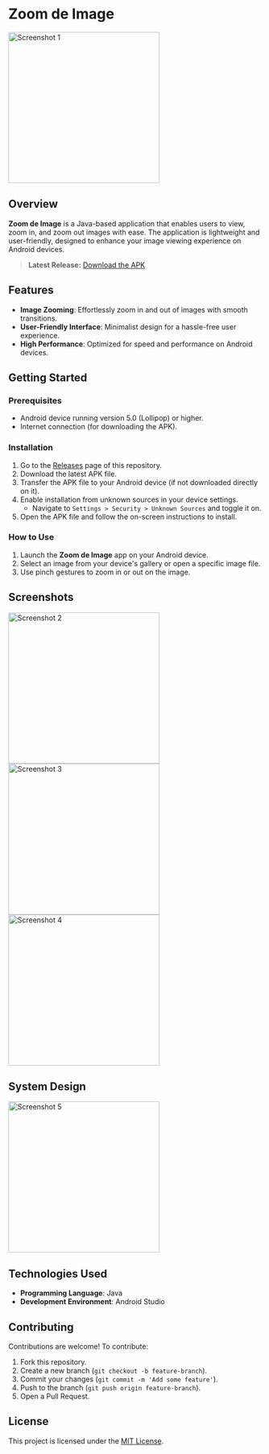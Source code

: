 # Zoom de Image

<img src="n1.jpg" alt="Screenshot 1" width="300">

## Overview

**Zoom de Image** is a Java-based application that enables users to view, zoom in, and zoom out images with ease. The application is lightweight and user-friendly, designed to enhance your image viewing experience on Android devices.

> **Latest Release:** [Download the APK](https://github.com/PhenomSG/Zoom-de-Image/releases)

## Features

- **Image Zooming**: Effortlessly zoom in and out of images with smooth transitions.
- **User-Friendly Interface**: Minimalist design for a hassle-free user experience.
- **High Performance**: Optimized for speed and performance on Android devices.

## Getting Started

### Prerequisites

- Android device running version 5.0 (Lollipop) or higher.
- Internet connection (for downloading the APK).

### Installation

1. Go to the [Releases](https://github.com/PhenomSG/Zoom-de-Image/releases) page of this repository.
2. Download the latest APK file.
3. Transfer the APK file to your Android device (if not downloaded directly on it).
4. Enable installation from unknown sources in your device settings.
   - Navigate to `Settings > Security > Unknown Sources` and toggle it on.
5. Open the APK file and follow the on-screen instructions to install.

### How to Use

1. Launch the **Zoom de Image** app on your Android device.
2. Select an image from your device's gallery or open a specific image file.
3. Use pinch gestures to zoom in or out on the image.

## Screenshots

<img src="n2.jpg" alt="Screenshot 2" width="300">
<img src="n3.jpg" alt="Screenshot 3" width="300">
<img src="n4.jpg" alt="Screenshot 4" width="300">

## System Design
<img src="system_design.png" alt="Screenshot 5" width="300">

## Technologies Used

- **Programming Language**: Java
- **Development Environment**: Android Studio

## Contributing

Contributions are welcome! To contribute:

1. Fork this repository.
2. Create a new branch (`git checkout -b feature-branch`).
3. Commit your changes (`git commit -m 'Add some feature'`).
4. Push to the branch (`git push origin feature-branch`).
5. Open a Pull Request.

## License

This project is licensed under the [MIT License](LICENSE).


